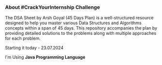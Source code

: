 ### About #CrackYourInternship Challenge
The DSA Sheet by Arsh Goyal (45 Days Plan) is a well-structured resource designed to help you master various Data Structures and Algorithms concepts within a span of 45 days.
This repository accompanies the plan by providing detailed solutions to the problems along with multiple approaches for each problem.

Starting it today - 23.07.2024

I'm Using **Java Programming Language**
